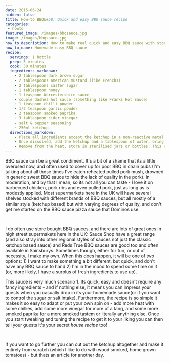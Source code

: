 ```yaml
---
date: 2015-06-24
hidden: false
title: How-to BBQ&#58; Quick and easy BBQ sauce recipe
categories:
 - howto
featured_image: /images/bbqsauce.jpg
image: /images/bbqsauce.jpg
how_to_description: How to make real quick and easy BBQ sauce with store cupboard staples
how_to_name: Homemade easy BBQ sauce
recipe:
  servings: 1 bottle
  prep: 5 minutes
  cook: 30 minutes
  ingredients_markdown:
    - 2 tablespoon dark brown sugar
    - 2 tablespoons american mustard (like Frenchs)
    - 2 tablespoons caster sugar
    - 1 tablespoon honey
    - 1 teaspoon Worcestershire sauce
    - couple dashes hot sauce (something like Franks Hot Sauce)
    - 1 teaspoon chilli powder
    - 1/2 teaspoon garlic powder
    - 2 teaspoon smoked paprika
    - 3 tablespoon cider vinegar
    - salt & pepper seasoning
    - 250ml ketchup
  directions_markdown:
    - Place all ingredients except the ketchup in a non-reactive metal saucepan and bring to a simmer, stirring constantly to combine and let the sugars dissolve.
    - Once dissolved, add the ketchup and a tablespoon of water, bring back to a simmer and continue to simmer for 30 minutes, or until it has reached your preferred consistency (if in doubt, just the usual consistency of BBQ sauce or ketchup is good)
    - Remove from the heat, store in sterilised jars or bottles. This can be stored in a similar way to jams or chutneys, store in a dark, cool place and keep refrigerated once opened.
---
```


BBQ sauce can be a great condiment. It's a bit of a shame that its a little overused now, and often used to cover up for poor BBQ in chain pubs (I'm talking about all those times I've eaten reheated pulled pork mush, drowned in generic sweet BBQ sauce to hide the lack of quality in the pork). In moderation, and by that I mean, so its not all you can taste - I love it on barbecued chicken, pork ribs and even pulled pork, just as long as is modestly applied. Most supermarkets here in the UK will have several shelves stocked with different brands of BBQ sauces, but all mostly of a similar style (ketchup based) but with varying degrees of quality, and don't get me started on the BBQ sauce pizza sauce that Dominos use.

<br>

I do often use store bought BBQ sauces, and there are lots of great ones in high street supermakets here in the UK: Sauce Shop have a great range (and also stray into other regional styles of sauces not just the classic ketchup based sauce) and Reds True BBQ sauces are good too and often available in Sainsburys. Sometimes though, either for fun, or out of necessity, I make my own. When this does happen, it will be one of two options: 1) I want to make something a bit different, but quick, and don't have any BBQ sauce to hand 2) I'm in the mood to spend some time on it (or, more likely, I have a surplus of fresh ingredients to use up).

This sauce is very much scenario 1. Its quick, easy and doesn't require any fancy ingredients - and if nothing else, it means you can impress your guests when you casually drop in its your homemade sauce(or if you want to control the sugar or salt intake). Furthermore, the recipe is so simple it makes it so easy to adapt or put your own spin on - add more heat with some chillies, add some more vinegar for more of a tang, and some more smoked paprika for a more smoked tastem or literally anything else. Once you start tweaking and tuning the recipe to get it to your liking you can then tell your guests it's your secret _house recipe_ too!

<br>

If you want to go further you can cut out the ketchup altogether and make it entirely from scratch (which I like to do with wood smoked, home grown tomatoes) - but thats an article for another day.

<br>
<br>
